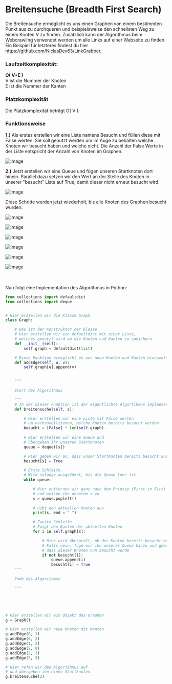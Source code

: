 # Breitensuche (Breadth First Search)
Die Breitensuche ermöglicht es uns einen Graphen von einem bestimmten Punkt aus zu durchqueren und beispielsweise den schnellsten Weg zu einem Knoten V zu finden.
Zusätzlich kann der Algorithmus beim Webcrawling verwendet werden um alle Links auf einer Webseite zu finden.
Ein Beispiel für letzteres findest du hier https://github.com/NiclasDev63/LinkGrabber.
### Laufzeitkomplexität:

**O( V+E )**<br>
V ist die Nummer der Knoten<br>
E ist die Nummer der Kanten<br>

### Platzkomplexität

Die Platzkomplexität beträgt O( V ).<br>

### Funktionsweise

**1.)** Als erstes erstellen wir eine Liste namens Besucht und füllen diese mit False werten.
Sie soll genutzt werden um im Auge zu behalten welche Knoten wir besucht haben und welche nicht.
Die Anzahl der False Werte in der Liste entspricht der Anzahl von Knoten im Graphen.

![image](https://user-images.githubusercontent.com/83044113/154929189-e8774cef-c4f7-477d-9cc0-ac4541cb4538.png)

**2.)** Jetzt erstellen wir eine Queue und fügen unseren Startknoten dort hinein.
Parallel dazu setzen wir den Wert an der Stelle des Knoten in unserer "besucht" Liste auf True, damit dieser nicht erneut besucht wird.

![image](https://user-images.githubusercontent.com/83044113/154931950-aaa25e04-94c6-447a-a82f-e7369fdec662.png)

Diese Schritte werden jetzt wiederholt, bis alle Knoten des Graphen besucht wurden.

![image](https://user-images.githubusercontent.com/83044113/154933236-d3d9bfa4-a42b-4924-a8d1-888f5c549833.png)


![image](https://user-images.githubusercontent.com/83044113/154933550-b3b9696c-7d7d-4a30-bc1b-98ef739f679c.png)


![image](https://user-images.githubusercontent.com/83044113/154934764-47a983ab-c7ac-47e7-a1eb-4ba6644fa8a4.png)

![image](https://user-images.githubusercontent.com/83044113/154934829-fab7f150-fb70-48fe-9236-c0239209acc4.png)

![image](https://user-images.githubusercontent.com/83044113/154934888-16df78e0-44a9-411a-a272-3862f54ccd38.png)

![image](https://user-images.githubusercontent.com/83044113/154934942-b15989a1-9bd6-448c-b522-db848442630a.png)

<br>
<br>
Nun folgt eine Implementation des Algorithmus in Python:

```python
from collections import defaultdict
from collections import deque


# Hier erstellen wir die Klasse Graph
class Graph:

    # Das ist der Konstruktor der Klasse
    # Hier erstellen wir ein defaultdict mit einer Liste,
    # welches genutzt wird um die Knoten und Kanten zu speichern
    def __init__(self):
        self.graph = defaultdict(list)

    # Diese Funktion ermöglicht es uns neue Knoten und Kanten hinzuzufügen
    def addEdge(self, u, v):
        self.graph[u].append(v)

        
    """

    Start des Algorithmus

    """
    # In der dieser Funktion ist der eigentlichte Algortihmus implmenetiert
    def breitensuche(self, s):

        # Hier erstellen wir eine Liste mit False werten
        # um nachzuvollziehen, welche Knoten bereits besucht wurden
        besucht = [False] * len(self.graph)
        
        # Hier erstellen wir eine Queue und
        # übergeben ihr unseren Startknoten
        queue = deque([s])

        # Hier geben wir an, dass unser Startknoten bereits besucht wurde
        besucht[s] = True

        # Erste Schleife, 
        # Wird solange ausgeführt, bis die Queue leer ist
        while queue:

            # Hier entfernen wir ganz nach dem Prinzip (First in First out) den ersten Wert der Liste
            # und weisen ihn unserem s zu
            s = queue.popleft()
            
            # Gibt den aktuellen Knoten aus
            print(s, end = " ")

            # Zweite Schleife
            # Folgt den Kanten der aktuellen Knoten
            for i in self.graph[s]:

                # Hier wird überprüft, ob der Knoten bereits besucht wurde
                # Falls nein, füge wir ihn unserer Queue hinzu und geben an,
                # dass dieser Knoten nun besucht wurde
                if not besucht[i]:
                    queue.append(i)
                    besucht[i] = True
    """
    
    Ende des Algorithmus

    """





# Hier erstellen wir ein Objekt des Graphen
g = Graph()

# Hier erstellen wir neue Knoten mit Kanten
g.addEdge(0, 1)
g.addEdge(0, 2)
g.addEdge(1, 2)
g.addEdge(2, 0)
g.addEdge(2, 3)
g.addEdge(3, 3)

# Hier rufen wir den Algortihmus auf 
# und übergeben ihn einen Startknoten
g.breitensuche(2)
```
